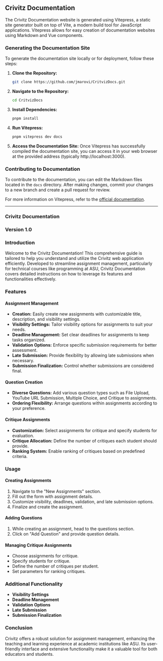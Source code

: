 ## Crivitz Documentation

The Crivitz Documentation website is generated using Vitepress, a static site generator built on top of Vite, a modern build tool for JavaScript applications. Vitepress allows for easy creation of documentation websites using Markdown and Vue components.

### Generating the Documentation Site

To generate the documentation site locally or for deployment, follow these steps:

1. **Clone the Repository:**
   ```sh
   git clone https://github.com/jmarovi/CritvizDocs.git
   ```

2. **Navigate to the Repository:**
   ```sh
   cd CritvizDocs
   ```

3. **Install Dependencies:**
   ```sh
   pnpm install
   ```

4. **Run Vitepress:**
   ```sh
   pnpm vitepress dev docs
   ```

5. **Access the Documentation Site:**
   Once Vitepress has successfully compiled the documentation site, you can access it in your web browser at the provided address (typically http://localhost:3000).

### Contributing to Documentation

To contribute to the documentation, you can edit the Markdown files located in the `docs` directory. After making changes, commit your changes to a new branch and create a pull request for review.

For more information on Vitepress, refer to the [official documentation](https://vitepress.vuejs.org/).

---

### Crivitz Documentation
### Version 1.0

### Introduction
Welcome to the Crivitz Documentation! This comprehensive guide is tailored to help you understand and utilize the Crivitz web application efficiently. Developed to streamline assignment management, particularly for technical courses like programming at ASU, Crivitz Documentation covers detailed instructions on how to leverage its features and functionalities effectively.

### Features
#### Assignment Management
- **Creation:** Easily create new assignments with customizable title, description, and visibility settings.
- **Visibility Settings:** Tailor visibility options for assignments to suit your needs.
- **Deadline Management:** Set clear deadlines for assignments to keep tasks organized.
- **Validation Options:** Enforce specific submission requirements for better assessment.
- **Late Submission:** Provide flexibility by allowing late submissions when necessary.
- **Submission Finalization:** Control whether submissions are considered final.

#### Question Creation
- **Diverse Questions:** Add various question types such as File Upload, YouTube URL Submission, Multiple Choice, and Critique to assignments.
- **Ordering Flexibility:** Arrange questions within assignments according to your preference.

#### Critique Assignments
- **Customization:** Select assignments for critique and specify students for evaluation.
- **Critique Allocation:** Define the number of critiques each student should provide.
- **Ranking System:** Enable ranking of critiques based on predefined criteria.

### Usage
#### Creating Assignments
1. Navigate to the "New Assignments" section.
2. Fill out the form with assignment details.
3. Customize visibility, deadlines, validation, and late submission options.
4. Finalize and create the assignment.

#### Adding Questions
1. While creating an assignment, head to the questions section.
2. Click on "Add Question" and provide question details.

#### Managing Critique Assignments
- Choose assignments for critique.
- Specify students for critique.
- Define the number of critiques per student.
- Set parameters for ranking critiques.

### Additional Functionality
- **Visibility Settings**
- **Deadline Management**
- **Validation Options**
- **Late Submission**
- **Submission Finalization**

### Conclusion
Crivitz offers a robust solution for assignment management, enhancing the teaching and learning experience at academic institutions like ASU. Its user-friendly interface and extensive functionality make it a valuable tool for both educators and students.
